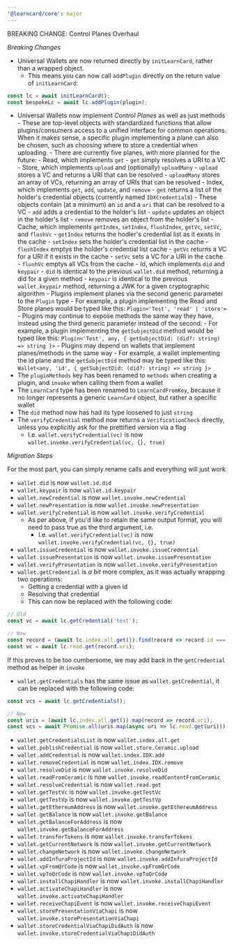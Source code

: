 ```yaml
---
'@learncard/core': major
---
```


BREAKING CHANGE: Control Planes Overhaul

_Breaking Changes_

-   Universal Wallets are now returned directly by `initLearnCard`, rather than a wrapped object.
    -   This means you can now call `addPlugin` directly on the return value of `initLearnCard`:

```ts
const lc = await initLearnCard();
const bespokeLc = await lc.addPlugin(plugin);
```

-   Universal Wallets now implement _Control Planes_ as well as just methods - These are top-level objects with standardized functions that allow plugins/consumers access to
    a unified interface for common operations. When it makes sense, a specific plugin implementing a plane
    can also be chosen, such as choosing where to store a credential when uploading. - There are currently five planes, with more planned for the future: - Read, which implements `get` - `get` simply resolves a URI to a VC - Store, which implements `upload` and (optionally) `uploadMany` - `upload` stores a VC and returns a URI that can be resolved - `uploadMany` stores an array of VCs, returning an array of URIs that can be resolved - Index, which implements `get`, `add`, `update`, and `remove` - `get` returns a list of the holder's credential objects (currently named `IDXCredential`s) - These objects contain (at a minimum) an `id` and a `uri` that can be resolved to a VC - `add` adds a credential to the holder's list - `update` updates an object in the holder's list - `remove` removes an object from the holder's list - Cache, which implements `getIndex`, `setIndex`, `flushIndex`, `getVc`, `setVc`, and `flushVc` - `getIndex` returns the hodler's credential list as it exists in the cache - `setIndex` sets the holder's credential list in the cache - `flushIndex` emptys the holder's credential list cache - `getVc` returns a VC for a URI if it exists in the cache - `setVc` sets a VC for a URI in the cache - `flushVc` emptys all VCs from the cache - Id, which implements `did` and `keypair` - `did` is identical to the previous `wallet.did` method, returning a did for a given method - `keypair` is identical to the previous `wallet.keypair` method, returning a JWK for a given cryptographic algorithm - Plugins implement planes via the second generic parameter to the `Plugin` type - For example, a plugin implementing the Read and Store planes would be typed like this: `Plugin<'Test', 'read' | 'store'>` - Plugins may continue to expose methods the same way they have, instead using the third generic parameter instead of the second: - For example, a plugin implementing the `getSubjectDid` method would be typed like this: `Plugin<'Test', any, { getSubjectDid: (did?: string) => string }>` - Plugins may depend on wallets that implement planes/methods in the same way - For example, a wallet implementing the id plane and the `getSubjectDid` method may be typed like this: `Wallet<any, 'id', { getSubjectDid: (did?: string) => string }>`
-   The `pluginMethods` key has been renamed to `methods` when creating a plugin, and `invoke` when calling them from a wallet
-   The `LearnCard` type has been renamed to `LearnCardFromKey`, because it no longer represents a generic `LearnCard` object, but rather a specific wallet
-   The `did` method now has had its type loosened to just `string`
-   The `verifyCredential` method now returns a `VerificationCheck` directly, unless you explicitly ask for the prettified version via a flag
    -   I.e. `wallet.verifyCredential(vc)` is now `wallet.invoke.verifyCredential(vc, {}, true)`

_Migration Steps_

For the most part, you can simply rename calls and everything will just work

-   `wallet.did` is now `wallet.id.did`
-   `wallet.keypair` is now `wallet.id.keypair`
-   `wallet.newCredential` is now `wallet.invoke.newCredential`
-   `wallet.newPresentation` is now `wallet.invoke.newPresentation`
-   `wallet.verifyCredential` is now `wallet.invoke.verifyCredential`
    -   As per above, if you'd like to retain the same output format, you will need to pass true as the third argument, i.e.
        -   I.e. `wallet.verifyCredential(vc)` is now `wallet.invoke.verifyCredential(vc, {}, true)`
-   `wallet.issueCredential` is now `wallet.invoke.issueCredential`
-   `wallet.issuePresentation` is now `wallet.invoke.issuePresentation`
-   `wallet.verifyPresentation` is now `wallet.invoke.verifyPresentation`
-   `wallet.getCredential` is _a bit_ more complex, as it was actually wrapping two operations:
    -   Getting a credential with a given id
    -   Resolving that credential
    -   This can now be replaced with the following code:

```ts
// Old
const vc = await lc.getCredential('test');

// New
const record = (await lc.index.all.get()).find(record => record.id === 'test');
const vc = await lc.read.get(record.uri);
```

If this proves to be too cumbersome, we may add back in the `getCredential` method as helper in `invoke`

-   `wallet.getCredentials` has the same issue as `wallet.getCredential`, it can be replaced with the following code:

```ts
const vcs = await lc.getCredentials();

// New
const uris = (await lc.index.all.get()).map(record => record.uri);
const vcs = await Promise.all(uris.map(async uri => lc.read.get(uri)));
```

-   `wallet.getCredentialsList` is now `wallet.index.all.get`
-   `wallet.publishCredential` is now `wallet.store.Ceramic.upload`
-   `wallet.addCredential` is now `wallet.index.IDX.add`
-   `wallet.removeCredential` is now `wallet.index.IDX.remove`
-   `wallet.resolveDid` is now `wallet.invoke.resolveDid`
-   `wallet.readFromCeramic` is now `wallet.invoke.readContentFromCeramic`
-   `wallet.resolveCredential` is now `wallet.read.get`
-   `wallet.getTestVc` is now `wallet.invoke.getTestVc`
-   `wallet.getTestVp` is now `wallet.invoke.getTestVp`
-   `wallet.getEthereumAddress` is now `wallet.invoke.getEthereumAddress`
-   `wallet.getBalance` is now `wallet.invoke.getBalance`
-   `wallet.getBalanceForAddress` is now `wallet.invoke.getBalanceForAddress`
-   `wallet.transferTokens` is now `wallet.invoke.transferTokens`
-   `wallet.getCurrentNetwork` is now `wallet.invoke.getCurrentNetwork`
-   `wallet.changeNetwork` is now `wallet.invoke.changeNetwork`
-   `wallet.addInfuraProjectId` is now `wallet.invoke.addInfuraProjectId`
-   `wallet.vpFromQrCode` is now `wallet.invoke.vpFromQrCode`
-   `wallet.vpToQrCode` is now `wallet.invoke.vpToQrCode`
-   `wallet.installChapiHandler` is now `wallet.invoke.installChapiHandler`
-   `wallet.activateChapiHandler` is now `wallet.invoke.activateChapiHandler`
-   `wallet.receiveChapiEvent` is now `wallet.invoke.receiveChapiEvent`
-   `wallet.storePresentationViaChapi` is now `wallet.invoke.storePresentationViaChapi`
-   `wallet.storeCredentialViaChapiDidAuth` is now `wallet.invoke.storeCredentialViaChapiDidAuth`
